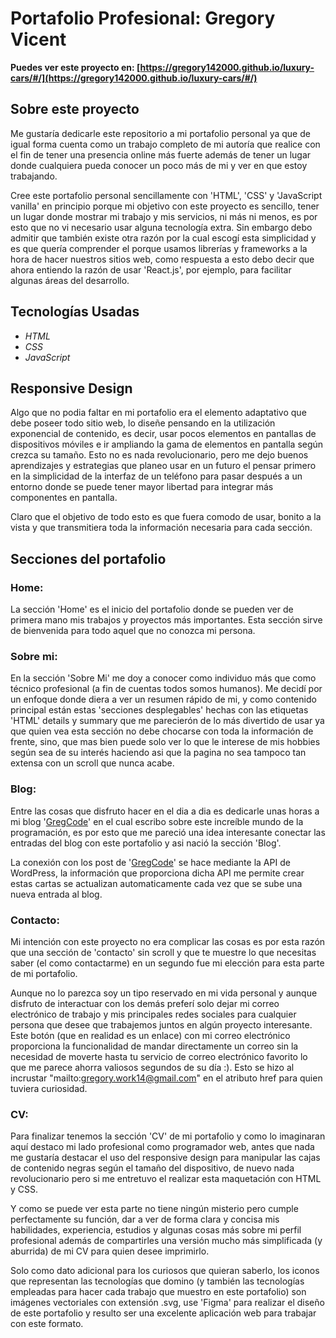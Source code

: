# Portafolio Profesional: Gregory Vicent

**Puedes ver este proyecto en: [https://gregory142000.github.io/luxury-cars/#/](https://gregory142000.github.io/luxury-cars/#/)**

## Sobre este proyecto

Me gustaría dedicarle este repositorio a mi portafolio personal ya que de igual forma cuenta como un trabajo completo de mi autoría que realice con el fin de tener una presencia online más fuerte además de tener un lugar donde cualquiera pueda conocer un poco más de mi y ver en que estoy trabajando.

Cree este portafolio personal sencillamente con 'HTML', 'CSS' y 'JavaScript vanilla' en principio porque mi objetivo con este proyecto es sencillo, tener un lugar donde mostrar mi trabajo y mis servicios, ni más ni menos, es por esto que no vi necesario usar alguna tecnología extra. Sin embargo debo admitir que también existe otra razón por la cual escogí esta simplicidad y es que quería comprender el porque usamos librerías y frameworks a la hora de hacer nuestros sitios web, como respuesta a esto debo decir que ahora entiendo la razón de usar 'React.js', por ejemplo, para facilitar algunas áreas del desarrollo.

## Tecnologías Usadas

- *HTML*
- *CSS*
- *JavaScript*

## Responsive Design

Algo que no podia faltar en mi portafolio era el elemento adaptativo que debe poseer todo sitio web, lo diseñe pensando en la utilización exponencial de contenido, es decir, usar pocos elementos en pantallas de dispositivos móviles e ir ampliando la gama de elementos en pantalla según crezca su tamaño. Esto no es nada revolucionario, pero me dejo buenos aprendizajes y estrategias que planeo usar en un futuro el pensar primero en la simplicidad de la interfaz de un teléfono para pasar después a un entorno donde se puede tener mayor libertad para integrar más componentes en pantalla.

Claro que el objetivo de todo esto es que fuera comodo de usar, bonito a la vista y que transmitiera toda la información necesaria para cada sección.

## Secciones del portafolio

### Home:

La sección 'Home' es el inicio del portafolio donde se pueden ver de primera mano mis trabajos y proyectos más importantes. Esta sección sirve de bienvenida para todo aquel que no conozca mi persona.

### Sobre mi:

En la sección 'Sobre Mi' me doy a conocer como individuo más que como técnico profesional (a fin de cuentas todos somos humanos). Me decidí por un enfoque donde diera a ver un resumen rápido de mi, y como contenido principal están estas 'secciones desplegables' hechas con las etiquetas 'HTML' details y summary que me parecierón de lo más divertido de usar ya que quien vea esta sección no debe chocarse con toda la información de frente, sino, que mas bien puede solo ver lo que le interese de mis hobbies según sea de su interés haciendo asi que la pagina no sea tampoco tan extensa con un scroll que nunca acabe.

### Blog:

Entre las cosas que disfruto hacer en el dia a dia es dedicarle unas horas a mi blog '[GregCode]' en el cual escribo sobre este increíble mundo de la programación, es por esto que me pareció una idea interesante conectar las entradas del blog con este portafolio y asi nació la sección 'Blog'.

La conexión con los post de '[GregCode]' se hace mediante la API de WordPress, la información que proporciona dicha API me permite crear estas cartas se actualizan automaticamente cada vez que se sube una nueva entrada al blog.

[GregCode]: https://gregcode.000webhostapp.com/

### Contacto: 

Mi intención con este proyecto no era complicar las cosas es por esta razón que una sección de 'contacto' sin scroll y que te muestre lo que necesitas saber (el como contactarme) en un segundo fue mi elección para esta parte de mi portafolio.

Aunque no lo parezca soy un tipo reservado en mi vida personal y aunque disfruto de interactuar con los demás preferí solo dejar mi correo electrónico de trabajo y mis principales redes sociales para cualquier persona que desee que trabajemos juntos en algún proyecto interesante. Este botón (que en realidad es un enlace) con mi correo electrónico proporciona la funcionalidad de mandar directamente un correo sin la necesidad de moverte hasta tu servicio de correo electrónico favorito lo que me parece ahorra valiosos segundos de su día :). Esto se hizo al incrustar "mailto:gregory.work14@gmail.com" en el atributo href para quien tuviera curiosidad.

### CV:

Para finalizar tenemos la sección 'CV' de mi portafolio y como lo imaginaran aquí destaco mi lado profesional como programador web, antes que nada me gustaría destacar el uso del responsive design para manipular las cajas de contenido negras según el tamaño del dispositivo, de nuevo nada revolucionario pero si me entretuvo el realizar esta maquetación con HTML y CSS.

Y como se puede ver esta parte no tiene ningún misterio pero cumple perfectamente su función, dar a ver de forma clara y concisa mis habilidades, experiencia, estudios y algunas cosas más sobre mi perfil profesional además de compartirles una versión mucho más simplificada (y aburrida) de mi CV para quien desee imprimirlo.

Solo como dato adicional para los curiosos que quieran saberlo, los iconos que representan las tecnologías que domino (y también las tecnologías empleadas para hacer cada trabajo que muestro en este portafolio) son imágenes vectoriales con extensión .svg, use 'Figma' para realizar el diseño de este portafolio y resulto ser una excelente aplicación web para trabajar con este formato.